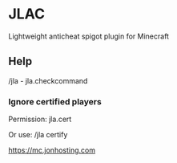# JLAC
Lightweight anticheat spigot plugin for Minecraft

## Help
/jla - jla.checkcommand

### Ignore certified players
Permission: jla.cert

Or use: /jla certify <player>

https://mc.jonhosting.com
